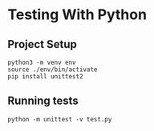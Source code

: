 # Testing With Python 

## Project Setup

```
python3 -m venv env
source ./env/bin/activate
pip install unittest2
```

## Running tests

```
python -m unittest -v test.py
```